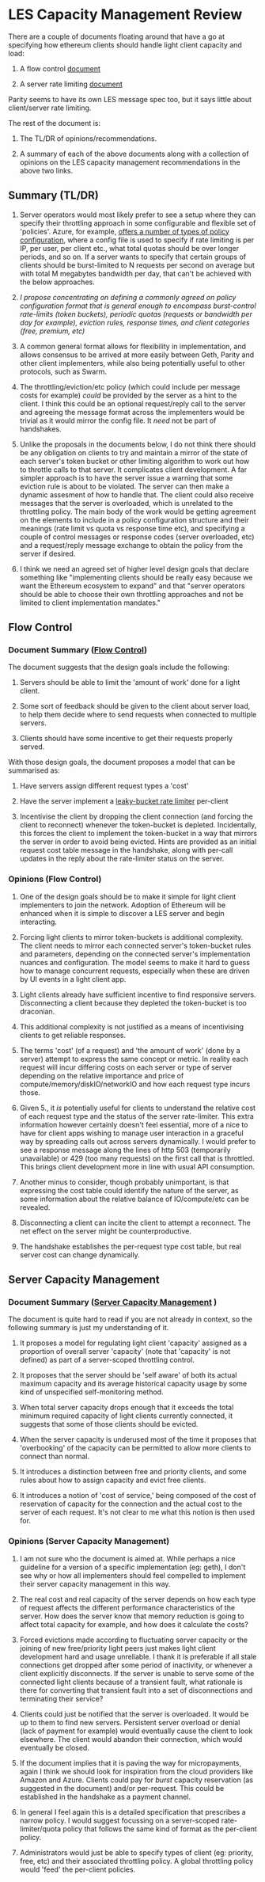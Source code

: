 # LES Capacity Management Review

There are a couple of documents floating around that have a go at specifying how ethereum clients should handle light client capacity and load:

1. A flow control [document](https://github.com/zsfelfoldi/go-ethereum/wiki/Client-Side-Flow-Control-model-for-the-LES-protocol)

2. A server rate limiting [document](https://gist.github.com/zsfelfoldi/8d1dfa05ce1e4b50ea5fe1573fb461d6)  

Parity seems to have its own LES message spec too, but it says little about client/server rate limiting.

The rest of the document is:

1. The TL/DR of opinions/recommendations.

2. A summary of each of the above documents along with a collection of opinions on the LES capacity management recommendations in the above two links.

## Summary (TL/DR)

1. Server operators would most likely prefer to see a setup where they can specify their throttling approach in some configurable and flexible set of 'policies'. Azure, for example, [offers a number of types of policy configuration](https://docs.microsoft.com/en-us/azure/api-management/api-management-sample-flexible-throttling), where a config file is used to specify if rate limiting is per IP, per user, per client etc., what total quotas should be over longer periods, and so on. If a server wants to specify that certain groups of clients should be burst-limited to N requests per second on average but with total M megabytes bandwidth per day, that can't be achieved with the below approaches.  

2. *I propose concentrating on defining a commonly agreed on policy configuration format that is general enough to encompass burst-control rate-limits (token buckets), periodic quotas (requests or bandwidth per day for example), eviction rules, response times, and client categories (free, premium, etc)*

3. A common general format allows for flexibility in implementation, and allows consensus to be arrived at more easily between Geth, Parity and other client implementers, while also being potentially useful to other protocols, such as Swarm.

4. The throttling/eviction/etc policy (which could include per message costs for example) _could_ be provided by the server as a hint to the client. I think this could be an optional request/reply call to the server and agreeing the message format across the implementers would be trivial as it would mirror the config file. It _need_ not be part of handshakes.

5. Unlike the proposals in the documents below, I do not think there should be any obligation on clients to try and maintain a mirror of the state of each server's token bucket or other limiting algorithm to work out how to throttle calls to that server. It complicates client development. A far simpler approach is to have the server issue a warning that some eviction rule is about to be violated. The server can then make a dynamic assesment of how to handle that. The client could also receive messages that the server is overloaded, which is unrelated to the throttling policy. The main body of the work would be getting agreement on the elements to include in a policy configuration structure and their meanings (rate limit vs quota vs response time etc), and specifying a couple of control messages or response codes (server overloaded, etc) and a request/reply message exchange to obtain the policy from the server if desired.

6. I think we need an agreed set of higher level design goals that declare something like "implementing clients should be really easy because we want the Ethereum ecosystem to expand" and that "server operators should be able to choose their own throttling approaches and not be limited to client implementation mandates."

## Flow Control

### Document Summary ([Flow Control](https://github.com/zsfelfoldi/go-ethereum/wiki/Client-Side-Flow-Control-model-for-the-LES-protocol))

The document suggests that the design goals include the following:

1. Servers should be able to limit the 'amount of work' done for a light client.

2. Some sort of feedback should be given to the client about server load, to help them decide where to send requests when connected to multiple servers.

3. Clients should have some incentive to get their requests properly served.

With those design goals, the document proposes a model that can be summarised as:

1. Have servers assign different request types a 'cost'

2. Have the server implement a [leaky-bucket rate limiter](https://en.wikipedia.org/wiki/Token_bucket#Algorithm) per-client

3. Incentivise the client by dropping the client connection (and forcing the client to reconnect) whenever the token-bucket is depleted. Incidentally, this forces the client to implement the token-bucket in a way that mirrors the server in order to avoid being evicted. Hints are provided as an initial request cost table message in the handshake, along with per-call updates in the reply about the rate-limiter status on the server.

### Opinions (Flow Control)

1. One of the design goals should be to make it simple for light client implementers to join the network. Adoption of Ethereum will be enhanced when it is simple to discover a LES server and begin interacting.

2. Forcing light clients to mirror token-buckets is additional complexity. The client needs to mirror each connected server's token-bucket rules and parameters, depending on the connected server's implementation nuances and configuration. The model seems to make it hard to guess how to manage concurrent requests, especially when these are driven by UI events in a light client app.

3. Light clients already have sufficient incentive to find responsive servers. Disconnecting a client because they depleted the token-bucket is too draconian.

4. This additional complexity is not justified as a means of incentivising clients to get reliable responses.

5. The terms 'cost' (of a request) and 'the amount of work' (done by a server) attempt to express the same concept or metric. In reality each request will incur differing costs on each server or type of server depending on the relative importance and price of compute/memory/diskIO/networkIO and how each request type incurs those.

6. Given 5., it _is_ potentially useful for clients to understand the relative cost of each request type and the status of the server rate-limiter. This extra information however certainly doesn't feel essential, more of a nice to have for client apps wishing to manage user interaction in a graceful way by spreading calls out across servers dynamically. I would prefer to see a response message along the lines of http 503 (temporarily unavailable) or 429 (too many requests) on the first call that is throttled. This brings client development more in line with usual API consumption.

7. Another minus to consider, though probably unimportant, is that expressing the cost table could identify the nature of the server, as some information about the relative balance of IO/compute/etc can be revealed.

8. Disconnecting a client can incite the client to attempt a reconnect. The net effect on the server might be counterproductive.

9. The handshake establishes the per-request type cost table, but real server cost can change dynamically.

## Server Capacity Management

### Document Summary ([Server Capacity Management](https://gist.github.com/zsfelfoldi/8d1dfa05ce1e4b50ea5fe1573fb461d6)  )

The document is quite hard to read if you are not already in context, so the following summary is just my understanding of it.

1. It proposes a model for regulating light client 'capacity' assigned as a proportion of overall server 'capacity' (note that 'capacity' is not defined) as part of a server-scoped throttling control.

2. It proposes that the server should be 'self aware' of both its actual maximum capacity and its average historical capacity usage by some kind of unspecified self-monitoring method.

3. When total server capacity drops enough that it exceeds the total minimum required capacity of light clients currently connected, it suggests that some of those clients should be evicted.

4. When the server capacity is underused most of the time it proposes that 'overbooking' of the capacity can be permitted to allow more clients to connect than normal.

5. It introduces a distinction between free and priority clients, and some rules about how to assign capacity and evict free clients.

6. It introduces a notion of 'cost of service,' being composed of the cost of reservation of capacity for the connection and the actual cost to the server of each request. It's not clear to me what this notion is then used for.

### Opinions (Server Capacity Management)

1. I am not sure who the document is aimed at. While perhaps a nice guideline for a version of a specific implementation (eg: geth), I don't see why or how all implementers should feel compelled to implement their server capacity management in this way.

2. The real cost and real capacity of the server depends on how each type of request affects the different performance characteristics of the server. How does the server know that memory reduction is going to affect total capacity for example, and how does it calculate the costs?

3. Forced evictions made according to fluctuating server capacity or the joining of new free/priority light peers just makes light client development hard and usage unreliable. I thank it is preferable if all stale connections get dropped after some period of inactivity, or whenever a client explicitly disconnects. If the server is unable to serve some of the connected light clients because of a transient fault, what rationale is there for converting that transient fault into a set of disconnections and terminating their service?

4. Clients could just be notified that the server is overloaded. It would be up to them to find new servers. Persistent server overload or denial (lack of payment for example) would eventually cause the client to look elsewhere. The client would abandon their connection, which would eventually be closed.

5. If the document implies that it is paving the way for micropayments, again I think we should look for inspiration from the cloud providers like Amazon and Azure. Clients could pay for _burst_ capacity reservation (as suggested in the document) and/or per-request. This could be established in the handshake as a payment channel.

6. In general I feel again this is a detailed specification that prescribes a narrow policy. I would suggest focussing on a server-scoped rate-limiter/quota policy that follows the same kind of format as the per-client policy.

7. Administrators would just be able to specify types of client (eg: priority, free, etc) and their associated throttling policy. A global throttling policy would 'feed' the per-client policies.
